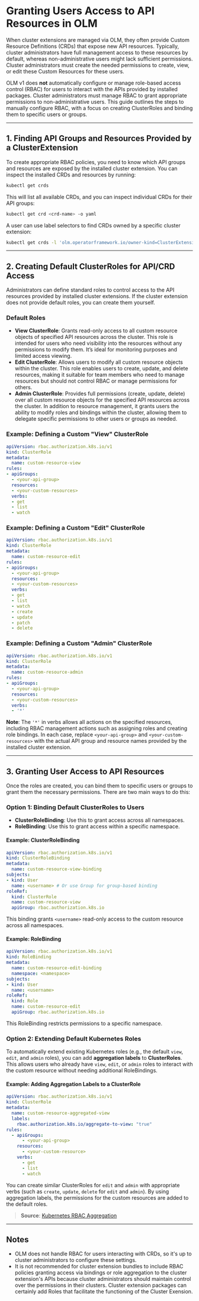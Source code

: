 
# Granting Users Access to API Resources in OLM

When cluster extensions are managed via OLM, they often provide Custom Resource Definitions (CRDs) that expose new API resources. Typically, cluster administrators have full management access to these resources by default, whereas non-administrative users might lack sufficient permissions. Cluster administrators must create the needed permissions to create, view, or edit these Custom Resources for these users.

OLM v1 does **not** automatically configure or manage role-based access control (RBAC) for users to interact with the APIs provided by installed packages. Cluster administrators must manage RBAC to grant appropriate permissions to non-administrative users. This guide outlines the steps to manually configure RBAC, with a focus on creating ClusterRoles and binding them to specific users or groups.

---

## 1. Finding API Groups and Resources Provided by a ClusterExtension

To create appropriate RBAC policies, you need to know which API groups and resources are exposed by the installed cluster extension. You can inspect the installed CRDs and resources by running:

```bash
kubectl get crds
```

This will list all available CRDs, and you can inspect individual CRDs for their API groups:

```bash
kubectl get crd <crd-name> -o yaml
```

A user can use label selectors to find CRDs owned by a specific cluster extension:

```bash
kubectl get crds -l 'olm.operatorframework.io/owner-kind=ClusterExtension,olm.operatorframework.io/owner-name=<clusterExtensionName>'
```

---

## 2. Creating Default ClusterRoles for API/CRD Access

Administrators can define standard roles to control access to the API resources provided by installed cluster extensions. If the cluster extension does not provide default roles, you can create them yourself.

### Default Roles

- **View ClusterRole**: Grants read-only access to all custom resource objects of specified API resources across the cluster. This role is intended for users who need visibility into the resources without any permissions to modify them. It’s ideal for monitoring purposes and limited access viewing.
- **Edit ClusterRole**: Allows users to modify all custom resource objects within the cluster. This role enables users to create, update, and delete resources, making it suitable for team members who need to manage resources but should not control RBAC or manage permissions for others.
- **Admin ClusterRole**: Provides full permissions (create, update, delete) over all custom resource objects for the specified API resources across the cluster. In addition to resource management, it grants users the ability to modify roles and bindings within the cluster, allowing them to delegate specific permissions to other users or groups as needed.

### Example: Defining a Custom "View" ClusterRole

```yaml
apiVersion: rbac.authorization.k8s.io/v1
kind: ClusterRole
metadata:
  name: custom-resource-view
rules:
- apiGroups:
  - <your-api-group>
  resources:
  - <your-custom-resources>
  verbs:
  - get
  - list
  - watch
```

### Example: Defining a Custom "Edit" ClusterRole

```yaml
apiVersion: rbac.authorization.k8s.io/v1
kind: ClusterRole
metadata:
  name: custom-resource-edit
rules:
- apiGroups:
  - <your-api-group>
  resources:
  - <your-custom-resources>
  verbs:
  - get
  - list
  - watch
  - create
  - update
  - patch
  - delete 
```

### Example: Defining a Custom "Admin" ClusterRole

```yaml
apiVersion: rbac.authorization.k8s.io/v1
kind: ClusterRole
metadata:
  name: custom-resource-admin
rules:
- apiGroups:
  - <your-api-group>
  resources:
  - <your-custom-resources>
  verbs:
  - '*'
```
**Note**: The `'*'` in verbs allows all actions on the specified resources, including RBAC management actions such as assigning roles and creating role bindings.
In each case, replace `<your-api-group>` and `<your-custom-resources>` with the actual API group and resource names provided by the installed cluster extension.

---

## 3. Granting User Access to API Resources

Once the roles are created, you can bind them to specific users or groups to grant them the necessary permissions. There are two main ways to do this:

### Option 1: Binding Default ClusterRoles to Users

- **ClusterRoleBinding**: Use this to grant access across all namespaces.
- **RoleBinding**: Use this to grant access within a specific namespace.

#### Example: ClusterRoleBinding

```yaml
apiVersion: rbac.authorization.k8s.io/v1
kind: ClusterRoleBinding
metadata:
  name: custom-resource-view-binding
subjects:
- kind: User
  name: <username> # Or use Group for group-based binding
roleRef:
  kind: ClusterRole
  name: custom-resource-view
  apiGroup: rbac.authorization.k8s.io
```

This binding grants `<username>` read-only access to the custom resource across all namespaces.

#### Example: RoleBinding

```yaml
apiVersion: rbac.authorization.k8s.io/v1
kind: RoleBinding
metadata:
  name: custom-resource-edit-binding
  namespace: <namespace>
subjects:
- kind: User
  name: <username>
roleRef:
  kind: Role
  name: custom-resource-edit
  apiGroup: rbac.authorization.k8s.io
```

This RoleBinding restricts permissions to a specific namespace.

### Option 2: Extending Default Kubernetes Roles

To automatically extend existing Kubernetes roles (e.g., the default `view`, `edit`, and `admin` roles), you can add **aggregation labels** to **ClusterRoles**. This allows users who already have `view`, `edit`, or `admin` roles to interact with the custom resource without needing additional RoleBindings.

#### Example: Adding Aggregation Labels to a ClusterRole

```yaml
apiVersion: rbac.authorization.k8s.io/v1
kind: ClusterRole
metadata:
  name: custom-resource-aggregated-view
  labels:
    rbac.authorization.k8s.io/aggregate-to-view: "true"
rules:
  - apiGroups:
      - <your-api-group>
    resources:
      - <your-custom-resource>
    verbs:
      - get
      - list
      - watch
```

You can create similar ClusterRoles for `edit` and `admin` with appropriate verbs (such as `create`, `update`, `delete` for `edit` and `admin`). By using aggregation labels, the permissions for the custom resources are added to the default roles.

> **Source**: [Kubernetes RBAC Aggregation](https://kubernetes.io/docs/reference/access-authn-authz/rbac/#default-roles-and-role-bindings)

---

## Notes

- OLM does not handle RBAC for users interacting with CRDs, so it's up to cluster administrators to configure these settings.
- It is not recommended for cluster extension bundles to include RBAC policies granting access via bindings or role aggregation to the cluster extension's APIs because cluster administrators should maintain control over the permissions in their clusters. Cluster extension packages can certainly add Roles that facilitate the functioning of the Cluster Exension.
